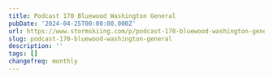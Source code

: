```yaml
---
title: Podcast 170 Bluewood Washington General
pubDate: '2024-04-25T00:00:00.000Z'
url: https://www.stormskiing.com/p/podcast-170-bluewood-washington-general
slug: podcast-170-bluewood-washington-general
description: ''
tags: []
changefreq: monthly
---
```


<!-- Add post content below -->
